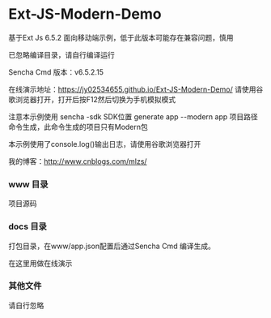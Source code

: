 ﻿# Ext-JS-Modern-Demo 
基于Ext Js 6.5.2 面向移动端示例，低于此版本可能存在兼容问题，慎用

已忽略编译目录，请自行编译运行

Sencha Cmd 版本：v6.5.2.15

在线演示地址：https://jy02534655.github.io/Ext-JS-Modern-Demo/
请使用谷歌浏览器打开，打开后按F12然后切换为手机模拟模式

注意本示例使用 sencha -sdk SDK位置 generate app --modern app 项目路径 命令生成，此命令生成的项目只有Modern包

本示例使用了console.log()输出日志，请使用谷歌浏览器打开

我的博客：http://www.cnblogs.com/mlzs/

### www 目录
项目源码
### docs 目录
打包目录，在www/app.json配置后通过Sencha Cmd 编译生成。

在这里用做在线演示
### 其他文件
请自行忽略
